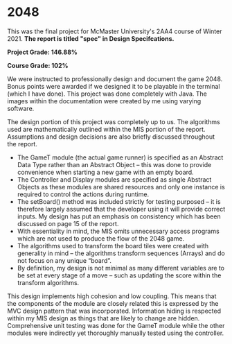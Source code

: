 # 2048
This was the final project for McMaster University's 2AA4 course of Winter 2021. **The report is titled "spec" in Design Specifcations.**

**Project Grade: 146.88%**

**Course Grade: 102%**

We were instructed to professionally design and document the game 2048. Bonus points were awarded if we designed it to be playable in the terminal (which I have done). This project was done completely with Java. The images within the documentation were created by me using varying software.

The design portion of this project was completely up to us. The algorithms used are mathematically outlined within the MIS portion of the report. Assumptions and design decisions are also briefly discussed throughout the report. 

- The GameT module (the actual game runner) is specified as an Abstract Data Type rather than an Abstract Object – this was done to provide convenience when starting a new game with an empty board.
- The Controller and Display modules are specified as single Abstract Objects as these modules are shared resources and only one instance is required to control the actions during runtime.
- The setBoard() method was included strictly for testing purposed – it is therefore largely assumed that the developer using it will provide correct inputs. My design has put an emphasis on consistency which has been discussed on page 15 of the report.
- With essentiality in mind, the MIS omits unnecessary access programs which are not used to produce the flow of the 2048 game.
- The algorithms used to transform the board tiles were created with generality in mind – the algorithms transform sequences (Arrays) and do not focus on any unique “board”.
- By definition, my design is not minimal as many different variables are to be set at every stage of a move – such as updating the score within the transform algorithms.

This design implements high cohesion and low coupling. This means that the components of the module are closely related this is expressed by the MVC design pattern that was incorporated. Information hiding is respected within my MIS design as things that are likely to change are hidden. Comprehensive unit testing was done for the GameT module while the other modules were indirectly yet thoroughly manually tested using the controller.
